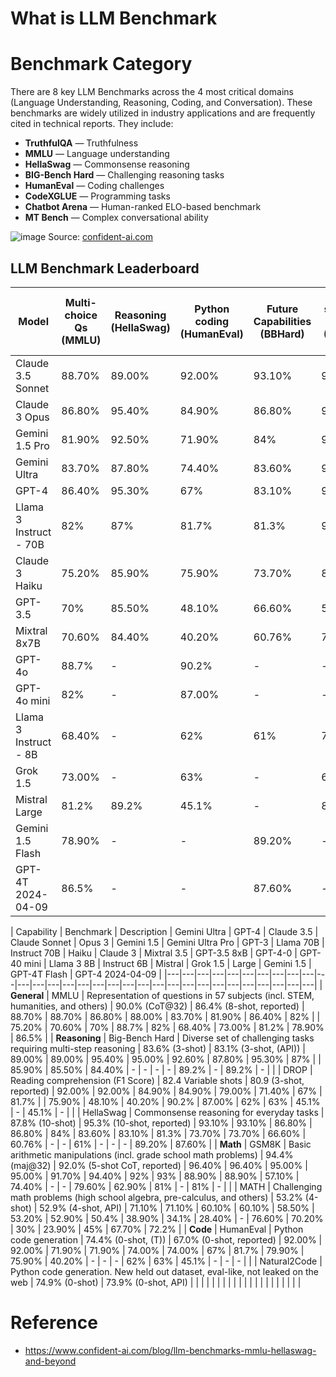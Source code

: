 # What is LLM Benchmark
# Benchmark Category
There are 8 key LLM Benchmarks across the 4 most critical domains (Language Understanding, Reasoning, Coding, and Conversation). These benchmarks are widely utilized in industry applications and are frequently cited in technical reports. They include:

* **TruthfulQA** — Truthfulness
* **MMLU** — Language understanding
* **HellaSwag** — Commonsense reasoning
* **BIG-Bench Hard** — Challenging reasoning tasks
* **HumanEval** — Coding challenges
* **CodeXGLUE** — Programming tasks
* **Chatbot Arena** — Human-ranked ELO-based benchmark
* **MT Bench** — Complex conversational ability

![image](https://github.com/user-attachments/assets/4e4abbe2-e673-4f33-82f8-f0d76fc63e5f)
Source: [confident-ai.com](https://www.confident-ai.com/blog/llm-benchmarks-mmlu-hellaswag-and-beyond)

## LLM Benchmark Leaderboard

| Model | Multi-choice Qs <br> (MMLU) | Reasoning <br> (HellaSwag) | Python coding <br> (HumanEval) | Future Capabilities <br> (BBHard) | Grade school math <br> (GSM-8k) | Math Problems <br> (MATH) |
|---|---|---|---|---|---|---|
| Claude 3.5 Sonnet | 88.70% | 89.00% | 92.00% | 93.10% | 96.40% | 71.10% |
| Claude 3 Opus | 86.80% | 95.40% | 84.90% | 86.80% | 95.00% | 60.10% |
| Gemini 1.5 Pro | 81.90% | 92.50% | 71.90% | 84% | 91.70% | 58.50% |
| Gemini Ultra | 83.70% | 87.80% | 74.40% | 83.60% | 94.40% | 53.20% |
| GPT-4 | 86.40% | 95.30% | 67% | 83.10% | 92% | 52.90% |
| Llama 3 Instruct - 70B | 82% | 87% | 81.7% | 81.3% | 93% | 50.4% |
| Claude 3 Haiku | 75.20% | 85.90% | 75.90% | 73.70% | 88.90% | 38.90% |
| GPT-3.5 | 70% | 85.50% | 48.10% | 66.60% | 57.10% | 34.1% |
| Mixtral 8x7B | 70.60% | 84.40% | 40.20% | 60.76% | 74.40% | 28.40% |
| GPT-4o | 88.7% | - | 90.2% | - | - | 76.60% |
| GPT-4o mini | 82% | - | 87.00% | - | - | 70.20% |
| Llama 3 Instruct - 8B | 68.40% | - | 62% | 61% | 79.60% | 30% |
| Grok 1.5 | 73.00% | - | 63% | - | 62.90% | 23.90% |
| Mistral Large | 81.2% | 89.2% | 45.1% | - | 81% | 45% |
| Gemini 1.5 Flash | 78.90% | - | - | 89.20% | - | 67.70% |
| GPT-4T 2024-04-09 | 86.5% | - | - | 87.60% | - | 72.2% | 


| Capability | Benchmark | Description | Gemini Ultra | GPT-4 |  Claude 3.5  |  Claude  Sonnet |  Opus 3 |  Gemini 1.5 |  Gemini Ultra Pro |  GPT-3 |  Llama 70B |  Instruct 70B |  Haiku |  Claude 3 |  Mixtral 3.5 |  GPT-3.5 8xB |  GPT-4-0 |  GPT-40 mini |  Llama 3 8B |  Instruct 6B |  Mistral |  Grok 1.5 |  Large  |  Gemini 1.5 |  GPT-4T Flash |  GPT-4 2024-04-09 | 
|---|---|---|---|---|---|---|---|---|---|---|---|---|---|---|---|---|---|---|---|---|---|---|---|---|---|---|---|---|---|---|
| **General** | MMLU | Representation of questions in 57 subjects (incl. STEM, humanities, and others) | 90.0% (CoT@32) | 86.4% (8-shot, reported) | 88.70% | 88.70% | 86.80% | 88.00% | 83.70% | 81.90% | 86.40% | 82% |  | 75.20% | 70.60% | 70% | 88.7% | 82% | 68.40% | 73.00% | 81.2% | 78.90% | 86.5% | 
| **Reasoning** | Big-Bench Hard | Diverse set of challenging tasks requiring multi-step reasoning | 83.6% (3-shot) | 83.1% (3-shot, (API)) | 89.00% | 89.00% | 95.40% | 95.00% | 92.60% | 87.80% | 95.30% | 87% |  | 85.90% | 85.50% | 84.40% | - | - | - | - | 89.2% | - | 89.2% | - |
|  | DROP | Reading comprehension (F1 Score) | 82.4 Variable shots | 80.9 (3-shot, reported) | 92.00% | 92.00% | 84.90% | 84.90% | 79.00% | 71.40% | 67% | 81.7% |  | 75.90% | 48.10% | 40.20% | 90.2% | 87.00% | 62% | 63% | 45.1% | - | 45.1% | - |
|  | HellaSwag | Commonsense reasoning for everyday tasks | 87.8% (10-shot) | 95.3% (10-shot, reported) | 93.10% | 93.10% | 86.80% | 86.80% | 84% | 83.60% | 83.10% | 81.3% | 73.70% | 73.70% | 66.60% | 60.76% | - | - | 61% | - | - | - | 89.20% | 87.60% |
| **Math** | GSM8K | Basic arithmetic manipulations (incl. grade school math problems) | 94.4% (maj@32) | 92.0% (5-shot CoT, reported) | 96.40% | 96.40% | 95.00% | 95.00% | 91.70% | 94.40% | 92% | 93% | 88.90% | 88.90% | 57.10% | 74.40% | - | - | 79.60% | 62.90% | 81% | - | 81% | - |
|  | MATH | Challenging math problems (high school algebra, pre-calculus, and others) | 53.2% (4-shot) | 52.9% (4-shot, API) | 71.10% | 71.10% | 60.10% | 60.10% | 58.50% | 53.20% | 52.90% | 50.4% | 38.90% | 34.1% | 28.40% | - | 76.60% | 70.20% | 30% | 23.90% | 45% | 67.70% | 72.2% |
| **Code** | HumanEval | Python code generation | 74.4% (0-shot, (T)) | 67.0% (0-shot, reported) | 92.00% | 92.00% | 71.90% | 71.90% | 74.00% | 74.00% | 67% | 81.7% | 79.90% | 75.90% | 40.20% | - | - | - | 62% | 63% | 45.1% | - | - | - |
|  | Natural2Code | Python code generation. New held out dataset, eval-like, not leaked on the web | 74.9% (0-shot) | 73.9% (0-shot, API) |  |  |  |  |  |  |  |  |  |  |  |  |  |  |  |  |  |  |  |  |








# Reference
* https://www.confident-ai.com/blog/llm-benchmarks-mmlu-hellaswag-and-beyond





